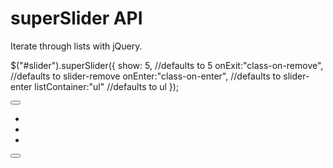 # superSlider API
Iterate through lists with jQuery.

$("#slider").superSlider({
  show: 5, //defaults to 5
  onExit:"class-on-remove", //defaults to slider-remove
  onEnter:"class-on-enter", //defaults to slider-enter
  listContainer:"ul" //defaults to ul
});

<div id="slider">
  <button class="super-left"></button>
  <ul>
    <li></li>
    <li></li>
    <li></li>
  </ul>
  <button class="super-left"></button>
</div>
